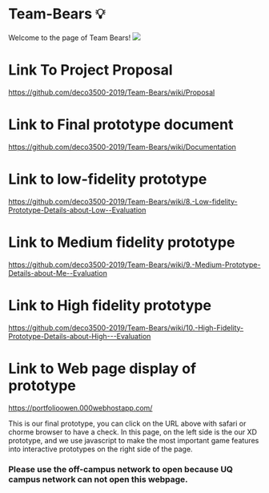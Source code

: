 # Team-Bears 💡 
Welcome to the page of Team Bears!
![](https://s2.ax1x.com/2019/10/24/KN7npV.jpg)
# Link To Project Proposal
https://github.com/deco3500-2019/Team-Bears/wiki/Proposal
# Link to Final prototype document
https://github.com/deco3500-2019/Team-Bears/wiki/Documentation
# Link to low-fidelity prototype 
https://github.com/deco3500-2019/Team-Bears/wiki/8.-Low-fidelity-Prototype-Details-about-Low--Evaluation
# Link to Medium fidelity prototype 
https://github.com/deco3500-2019/Team-Bears/wiki/9.-Medium-Prototype-Details-about-Me--Evaluation
# Link to High fidelity prototype
https://github.com/deco3500-2019/Team-Bears/wiki/10.-High-Fidelity-Prototype-Details-about-High---Evaluation

# Link to Web page display of prototype
https://portfolioowen.000webhostapp.com/

This is our final prototype, you can click on the URL above with safari or chorme browser to have a check. In this page, on the left side is the our XD prototype, and we use javascript to make the most important game features into interactive prototypes on the right side of the page.
### Please use the off-campus network to open because UQ campus network can not open this webpage.



